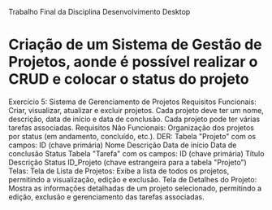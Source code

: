 Trabalho Final da Disciplina Desenvolvimento Desktop
# Criação de um Sistema de Gestão de Projetos, aonde é possível realizar o CRUD e colocar o status do projeto
Exercício 5: Sistema de Gerenciamento de
Projetos
Requisitos Funcionais:
 Criar, visualizar, atualizar e excluir projetos.
 Cada projeto deve ter um nome, descrição, data de início e data de conclusão.
  Cada projeto pode ter várias tarefas associadas.
 Requisitos Não Funcionais:
Organização dos projetos por status (em andamento, concluído, etc.).
 DER:
 Tabela "Projeto" com os campos:
 ID (chave primária)
 Nome
 Descrição
 Data de início
 Data de conclusão
 Status
 Tabela "Tarefa" com os campos:
 ID (chave primária)
 Título
 Descrição
 Status
 ID_Projeto (chave estrangeira para a tabela "Projeto")
Telas:
 Tela de Lista de Projetos: Exibe a lista de todos os projetos, permitindo a
visualização, edição e exclusão.
 Tela de Detalhes do Projeto: Mostra as informações detalhadas de um projeto
selecionado, permitindo a edição, exclusão e gerenciamento das tarefas
associadas.
